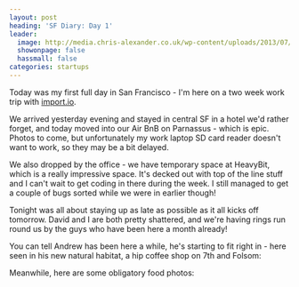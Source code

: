 ```yaml
---
layout: post
heading: 'SF Diary: Day 1'
leader:
  image: http://media.chris-alexander.co.uk/wp-content/uploads/2013/07/IMG_20130721_043111.jpg
  showonpage: false
  hassmall: false
categories: startups
---
```


Today was my first full day in San Francisco - I'm here on a two week work trip with [import.io](http://import.io).

We arrived yesterday evening and stayed in central SF in a hotel we'd rather forget, and today moved into our Air BnB on Parnassus - which is epic. Photos to come, but unfortunately my work laptop SD card reader doesn't want to work, so they may be a bit delayed.

We also dropped by the office - we have temporary space at HeavyBit, which is a really impressive space. It's decked out with top of the line stuff and I can't wait to get coding in there during the week. I still managed to get a couple of bugs sorted while we were in earlier though!

Tonight was all about staying up as late as possible as it all kicks off tomorrow. David and I are both pretty shattered, and we're having rings run round us by the guys who have been here a month already!

You can tell Andrew has been here a while, he's starting to fit right in - here seen in his new natural habitat, a hip coffee shop on 7th and Folsom:

<!-- Replace missing image from http://media.chris-alexander.co.uk/wp-content/uploads/2013/07/IMG_20130721_133259.jpg -->

Meanwhile, here are some obligatory food photos:

<!-- Replace missing image from http://media.chris-alexander.co.uk/wp-content/uploads/2013/07/IMG_20130721_043111.jpg -->

<!-- Replace missing image from http://media.chris-alexander.co.uk/wp-content/uploads/2013/07/IMG_20130721_091615.jpg -->

<!-- Replace missing image from http://media.chris-alexander.co.uk/wp-content/uploads/2013/07/IMG_20130721_092350.jpg -->
